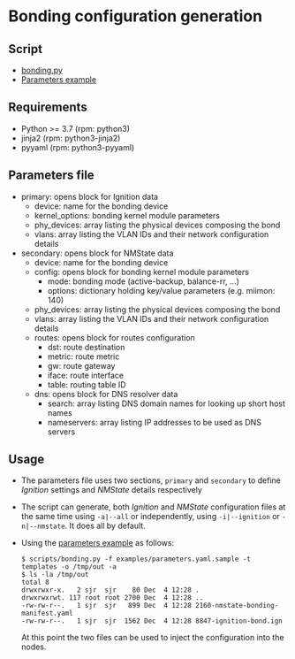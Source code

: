 # Bonding configuration generation

## Script

* [bonding.py](scripts/bonding.py)
* [Parameters example](examples/parameters.yaml.sample)

## Requirements

* Python >= 3.7 (rpm: python3)
* jinja2 (rpm: python3-jinja2)
* pyyaml (rpm: python3-pyyaml)

## Parameters file

* primary: opens block for Ignition data
  * device: name for the bonding device
  * kernel_options: bonding kernel module parameters
  * phy_devices: array listing the physical devices composing the bond
  * vlans: array listing the VLAN IDs and their network configuration details
* secondary: opens block for NMState data
  * device: name for the bonding device
  * config: opens block for bonding kernel module parameters
    * mode: bonding mode (active-backup, balance-rr, ...)
    * options: dictionary holding key/value parameters (e.g. miimon: 140)
  * phy_devices: array listing the physical devices composing the bond
  * vlans: array listing the VLAN IDs and their network configuration details
  * routes: opens block for routes configuration
    * dst: route destination
    * metric: route metric
    * gw: route gateway
    * iface: route interface
    * table: routing table ID
  * dns: opens block for DNS resolver data
    * search: array listing DNS domain names for looking up short host names
    * nameservers: array listing IP addresses to be used as DNS servers

## Usage

* The parameters file uses two sections, `primary` and `secondary` to define _Ignition_ settings and _NMState_ details respectively
* The script can generate, both _Ignition_ and _NMState_ configuration files at the same time using `-a|--all` or independently, using `-i|--ignition` or `-n|--nmstate`. It does all by default.
* Using the [parameters example](examples/parameters.yaml.sample) as follows:

  ```console
  $ scripts/bonding.py -f examples/parameters.yaml.sample -t templates -o /tmp/out -a
  $ ls -la /tmp/out
  total 8
  drwxrwxr-x.   2 sjr  sjr    80 Dec  4 12:28 .
  drwxrwxrwt. 117 root root 2700 Dec  4 12:28 ..
  -rw-rw-r--.   1 sjr  sjr   899 Dec  4 12:28 2160-nmstate-bonding-manifest.yaml
  -rw-rw-r--.   1 sjr  sjr  1562 Dec  4 12:28 8847-ignition-bond.ign
  ```

  At this point the two files can be used to inject the configuration into the nodes.
